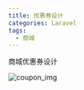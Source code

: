 ```yaml
---
title: 优惠券设计
categories: Laravel
tags:
  - 商城
---
```

商城优惠券设计
<!-- more -->
![coupon_img](/image/Laravel/coupon_img.jpg)
